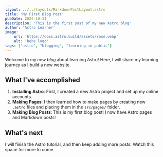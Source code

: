 ```yaml
---
layout: ../../layouts/MarkdownPostLayout.astro
title: 'My First Blog Post'
pubDate: 2024-10-31
description: 'This is the first post of my new Astro blog'
author: 'Astro Learner'
image:
    url: 'https://docs.astro.build/assets/rose.webp'
    alt: 'hehe logo'
tags: ["astro", "blogging", "learning in public"]
---
```


Welcome to my _new blog_ about learning Astro! Here, I will share my learning journey as I build a new website.

## What I've accomplished

1. **Installing Astro**: First, I created a new Astro project and set up my online accounts.
2. **Making Pages**: I then learned how to make pages by creating new `.astro` files and placing them in the `src/pages/` folder.
3. **Making Blog Posts**: This is my first blog post! I now have Astro pages and Markdown posts!

## What's next
I will finish the Astro tutorial, and then keep adding more posts. Watch this space for more to come.